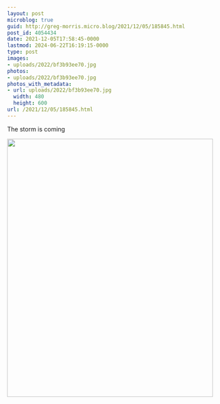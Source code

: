 ```yaml
---
layout: post
microblog: true
guid: http://greg-morris.micro.blog/2021/12/05/185845.html
post_id: 4054434
date: 2021-12-05T17:58:45-0000
lastmod: 2024-06-22T16:19:15-0000
type: post
images:
- uploads/2022/bf3b93ee70.jpg
photos:
- uploads/2022/bf3b93ee70.jpg
photos_with_metadata:
- url: uploads/2022/bf3b93ee70.jpg
  width: 480
  height: 600
url: /2021/12/05/185845.html
---
```

The storm is coming

<img src="uploads/2022/bf3b93ee70.jpg" width="480" height="600" alt="" />
